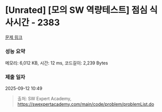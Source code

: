 # [Unrated] [모의 SW 역량테스트] 점심 식사시간 - 2383 

[문제 링크](https://swexpertacademy.com/main/code/problem/problemDetail.do?contestProbId=AV5-BEE6AK0DFAVl) 

### 성능 요약

메모리: 6,012 KB, 시간: 12 ms, 코드길이: 2,239 Bytes

### 제출 일자

2025-09-12 10:49



> 출처: SW Expert Academy, https://swexpertacademy.com/main/code/problem/problemList.do